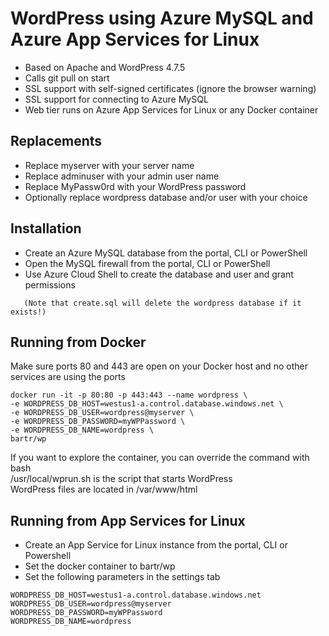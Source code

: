 # WordPress using Azure MySQL and Azure App Services for Linux
* Based on Apache and WordPress 4.7.5
* Calls git pull on start
* SSL support with self-signed certificates (ignore the browser warning)
* SSL support for connecting to Azure MySQL
* Web tier runs on Azure App Services for Linux or any Docker container

## Replacements
* Replace myserver with your server name
* Replace adminuser with your admin user name
* Replace MyPassw0rd with your WordPress password
* Optionally replace wordpress database and/or user with your choice

## Installation
* Create an Azure MySQL database from the portal, CLI or PowerShell
* Open the MySQL firewall from the portal, CLI or PowerShell
* Use Azure Cloud Shell to create the database and user and grant permissions
```mysql -h myserver.mysql.database.azure.com -u adminuser@myserver -p < create.sql
   (Note that create.sql will delete the wordpress database if it exists!)
```

## Running from Docker
Make sure ports 80 and 443 are open on your Docker host and no other services are using the ports
```
docker run -it -p 80:80 -p 443:443 --name wordpress \
-e WORDPRESS_DB_HOST=westus1-a.control.database.windows.net \
-e WORDPRESS_DB_USER=wordpress@myserver \
-e WORDPRESS_DB_PASSWORD=myWPPassword \
-e WORDPRESS_DB_NAME=wordpress \
bartr/wp
```
If you want to explore the container, you can override the command with bash  
/usr/local/wprun.sh is the script that starts WordPress  
WordPress files are located in /var/www/html


## Running from App Services for Linux
* Create an App Service for Linux instance from the portal, CLI or Powershell
* Set the docker container to bartr/wp
* Set the following parameters in the settings tab
```
WORDPRESS_DB_HOST=westus1-a.control.database.windows.net
WORDPRESS_DB_USER=wordpress@myserver
WORDPRESS_DB_PASSWORD=myWPPassword
WORDPRESS_DB_NAME=wordpress
```

